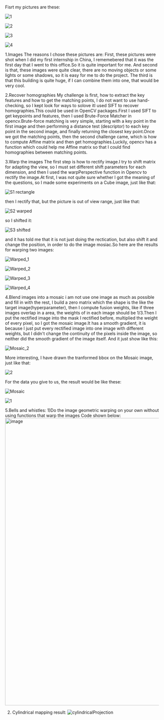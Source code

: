 Fisrt my pictures are these:

![1](https://user-images.githubusercontent.com/34802668/161455932-55e18235-eb71-40c6-a86a-a9f1e0b09f57.jpg)

![2](https://user-images.githubusercontent.com/34802668/161455935-48fbadcf-4459-4097-a71c-e781a7bf1aa7.jpg)

![3](https://user-images.githubusercontent.com/34802668/161455943-d81cf962-66d9-4179-b4d0-4f322bc7790d.jpg)

![4](https://user-images.githubusercontent.com/34802668/161455947-e4d0dee7-36af-4fec-a9e2-9a3edd26bde6.jpg)

1.Images
  The reasons I chose these pictures are:
  First, these pictures were shot when I did my first internship in China, I rememebered that it was the first day that I went to this office.So it is quite important for me. And second is that, these images were quite clear, there are no moving objects or some lights or some shadows, so it is easy for me to do the project. The third is that this building is quite huge, if I can combine them into one, that would be very cool.
  
2.Recover homographies
My challenge is first, how to extract the key features and how to get the matching points, I do not want to use hand-checking, so I kept look for ways to solove itI used SIFT to recover homographies.This could be used in OpenCV packages.First I used SIFT to get keypoints and features, then I used Brute-Force Matcher in opencv.Brute-force matching is very simple, starting with a key point in the first image and then performing a distance test (descriptor) to each key point in the second image, and finally returning the closest key point.Once we got the matching points, then the second challenge came, which is how to compute Affine matrix and then get homographies.Luckily, opencv has a function which could help me Affine matrix so that I could find homographies between matching points.

3.Warp the images
The first step is how to rectify image.I try to shift matrix for adapting the view, so I must set different shift parameters for each dimension, and then I used the warpPerspective function in Opencv to rectify the image.At first, I was not quite sure whether I got the meaning of the questions, so I made some experiments on a Cube image, just like that:

![S1 rectangle](https://user-images.githubusercontent.com/34802668/161470678-8749799b-70bf-44d3-83a5-5943bd600e56.png)

then I rectify that, but the picture is out of view range, just like that:

![S2 warped](https://user-images.githubusercontent.com/34802668/161470846-b0d5d76c-16b1-4094-8ec5-1b42df867139.png)

so I shifted it:

![S3 shifted](https://user-images.githubusercontent.com/34802668/161470862-3fb95f2b-d654-4e5d-a8ff-798d7f528bd9.png)


and it has told me that it is not just doing the rectication, but also shift it and change the position, in order to do the image mosiac.So here are the results for warping two images:

![Warped_1](https://user-images.githubusercontent.com/34802668/161471044-5127cb61-6aa6-4a12-8694-938f82fa4acc.png)

![Warped_2](https://user-images.githubusercontent.com/34802668/161471054-5e091446-b4e9-4cc5-85f6-28eacd93b411.png)

![Warped_3](https://user-images.githubusercontent.com/34802668/161471061-0d0afe9a-862a-4b1c-84d0-6e958c1ca205.png)

![Warped_4](https://user-images.githubusercontent.com/34802668/161471071-fed01db1-b74b-497f-b78d-4af54bb34508.png)

4.Blend images into a mosaic
i am not use one image as much as possible and fill in with the rest, I build a zero matrix which the shape is the like the target image(hyperparameter), then I compute fusion weights, like if three images overlap in a area, the weights of in each image should be 1/3.Then I put the rectified image into the mask I rectified before, multiplied the weight of every pixel, so I got the mosaic image.It has a smooth gradient, it is because I just put every rectified image into one image with different weights, but I didn't change the continuity of the pixels inside the image, so neither did the smooth gradient of the image itself.
And it just show like this:

![Mosaic_2](https://user-images.githubusercontent.com/34802668/161474145-65c275a3-dd5c-4245-a0c0-86f3ce4bd87b.png)

More interesting, I have drawn the tranformed bbox on the Mosaic image, just like that:

![2](https://user-images.githubusercontent.com/34802668/161474253-3893db34-73a0-469d-b52c-c0304103f922.png)

For the data you give to us, the result would be like these:

![Mosaic](https://user-images.githubusercontent.com/34802668/161474299-cb7edd54-7c09-4339-8890-85b1d127d01f.png)

![1](https://user-images.githubusercontent.com/34802668/161474326-a25ffac5-c478-4b0f-a596-2e0de64ffa59.png)

5.Bells and whistles:
1)Do the image geometric warping on your own without using functions that warp the images
Code shown below:
<img width="940" alt="image" src="https://user-images.githubusercontent.com/34802668/161598317-5755ab9d-d037-44d3-8331-4a07c3e131af.png">


2) Cylindrical mapping result:
![cylindricalProjection](https://user-images.githubusercontent.com/34802668/161597472-1c3148ce-e6e4-4706-b3e1-7e066ae1b7bc.png)


